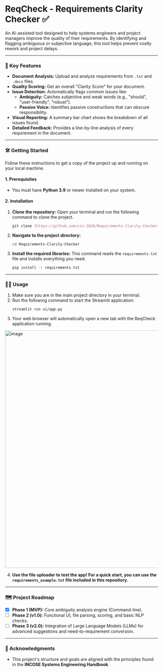 # ReqCheck - Requirements Clarity Checker ✅

An AI-assisted tool designed to help systems engineers and project managers improve the quality of their requirements. By identifying and flagging ambiguous or subjective language, this tool helps prevent costly rework and project delays.


---

### 🚀 Key Features

* **Document Analysis:** Upload and analyze requirements from `.txt` and `.docx` files.
* **Quality Scoring:** Get an overall "Clarity Score" for your document.
* **Issue Detection:** Automatically flags common issues like:
    * **Ambiguity:** Catches subjective and weak words (e.g., "should", "user-friendly", "robust").
    * **Passive Voice:** Identifies passive constructions that can obscure responsibility.
* **Visual Reporting:** A summary bar chart shows the breakdown of all issues found.
* **Detailed Feedback:** Provides a line-by-line analysis of every requirement in the document.

---

### 🛠️ Getting Started

Follow these instructions to get a copy of the project up and running on your local machine.

#### **1. Prerequisites**

* You must have **Python 3.9** or newer installed on your system.

#### **2. Installation**

1.  **Clone the repository:**
    Open your terminal and run the following command to clone the project.
    ```bash
    git clone [https://github.com/vin-2020/Requirements-Clarity-Checker.git](https://github.com/vin-2020/Requirements-Clarity-Checker.git)
    ```
2.  **Navigate to the project directory:**
    ```bash
    cd Requirements-Clarity-Checker
    ```

3.  **Install the required libraries:**
    This command reads the `requirements.txt` file and installs everything you need.
    ```bash
    pip install -r requirements.txt
    ```

---

### 🏃‍♀️ Usage

1.  Make sure you are in the main project directory in your terminal.
2.  Run the following command to start the Streamlit application:
    ```bash
    streamlit run ui/app.py
    ```
3.  Your web browser will automatically open a new tab with the ReqCheck application running.
   <img width="2517" height="782" alt="image" src="https://github.com/user-attachments/assets/ac920e68-5a07-44dc-a01d-706c2ec796e8" />

4.  **Use the file uploader to test the app! For a quick start, you can use the `requirements_example.txt` file included in this repository.**

---

### 🗺️ Project Roadmap

* [x] **Phase 1 (MVP):** Core ambiguity analysis engine (Command-line).
* [ ] **Phase 2 (v1.0):** Functional UI, file parsing, scoring, and basic NLP checks.
* [ ] **Phase 3 (v2.0):** Integration of Large Language Models (LLMs) for advanced suggestions and need-to-requirement conversion.

---

### 🙏 Acknowledgments
* This project's structure and goals are aligned with the principles found in the **INCOSE Systems Engineering Handbook**.
